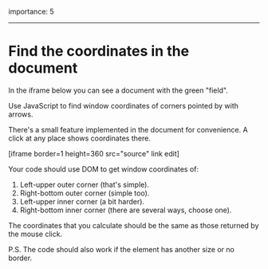 importance: 5

---

# Find the coordinates in the document

In the iframe below you can see a document with the green "field".

Use JavaScript to find window coordinates of corners pointed by with arrows.

There's a small feature implemented in the document for convenience. A click at any place shows coordinates there.

[iframe border=1 height=360 src="source" link edit]

Your code should use DOM to get window coordinates of:

1. Left-upper outer corner (that's simple).
2. Right-bottom outer corner (simple too).
3. Left-upper inner corner (a bit harder).
4. Right-bottom inner corner (there are several ways, choose one).

The coordinates that you calculate should be the same as those returned by the mouse click.

P.S. The code should also work if the element has another size or no border.
